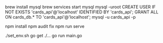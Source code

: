 brew install mysql
brew services start mysql
mysql -uroot
CREATE USER IF NOT EXISTS 'cards_api'@'localhost' IDENTIFIED BY 'cards_api';
GRANT ALL ON cards_db.* TO 'cards_api'@'localhost';
mysql -u cards_api -p

npm install
npm audit fix
npm run serve

./set_env.sh
go get ./...
go run main.go